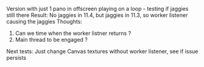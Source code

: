 Version with just 1 pano in offscreen playing on a loop - testing if jaggies still there
Result: No jaggies in 11.4, but jaggies in 11.3, so worker listener causing the jaggies
Thoughts:

1. Can we time when the worker listner returns ?
2. Main thread to be engaged ?

Next tests:
Just change Canvas textures without worker listener, see if issue persists
